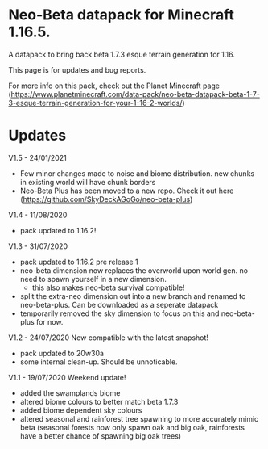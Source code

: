# Neo-Beta datapack for Minecraft 1.16.5.

A datapack to bring back beta 1.7.3 esque terrain generation for 1.16.

This page is for updates and bug reports. 

For more info on this pack, check out the Planet Minecraft page (https://www.planetminecraft.com/data-pack/neo-beta-datapack-beta-1-7-3-esque-terrain-generation-for-your-1-16-2-worlds/)

# Updates
V1.5 - 24/01/2021
- Few minor changes made to noise and biome distribution. new chunks in existing world will have chunk borders
- Neo-Beta Plus has been moved to a new repo. Check it out here (https://github.com/SkyDeckAGoGo/neo-beta-plus)

V1.4 - 11/08/2020
- pack updated to 1.16.2!

V1.3 - 31/07/2020
- pack updated to 1.16.2 pre release 1
- neo-beta dimension now replaces the overworld upon world gen. no need to spawn yourself in a new dimension.
	- this also makes neo-beta survival compatible!
- split the extra-neo dimension out into a new branch and renamed to neo-beta-plus. Can be downloaded as a seperate datapack
- temporarily removed the sky dimension to focus on this and neo-beta-plus for now.

V1.2 - 24/07/2020
Now compatible with the latest snapshot!
- pack updated to 20w30a
- some internal clean-up. Should be unnoticable.

V1.1 - 19/07/2020
Weekend update!
- added the swamplands biome
- altered biome colours to better match beta 1.7.3
- added biome dependent sky colours
- altered seasonal and rainforest tree spawning to more accurately mimic beta (seasonal forests now only spawn oak and big oak, rainforests have a better chance of spawning big oak trees)


